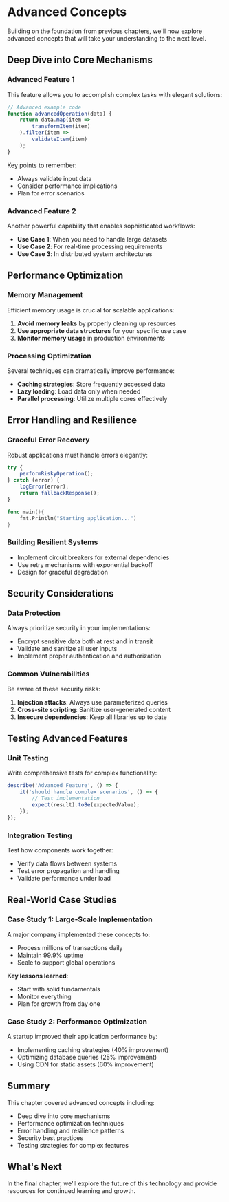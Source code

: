 # Advanced Concepts

Building on the foundation from previous chapters, we'll now explore advanced concepts that will take your understanding to the next level.

## Deep Dive into Core Mechanisms

### Advanced Feature 1

This feature allows you to accomplish complex tasks with elegant solutions:

```typescript
// Advanced example code
function advancedOperation(data) {
    return data.map(item => 
        transformItem(item)
    ).filter(item => 
        validateItem(item)
    );
}
```

Key points to remember:

- Always validate input data
- Consider performance implications
- Plan for error scenarios

### Advanced Feature 2

Another powerful capability that enables sophisticated workflows:

- **Use Case 1**: When you need to handle large datasets
- **Use Case 2**: For real-time processing requirements
- **Use Case 3**: In distributed system architectures

## Performance Optimization

### Memory Management

Efficient memory usage is crucial for scalable applications:

1. **Avoid memory leaks** by properly cleaning up resources
2. **Use appropriate data structures** for your specific use case
3. **Monitor memory usage** in production environments

### Processing Optimization

Several techniques can dramatically improve performance:

- **Caching strategies**: Store frequently accessed data
- **Lazy loading**: Load data only when needed
- **Parallel processing**: Utilize multiple cores effectively

## Error Handling and Resilience

### Graceful Error Recovery

Robust applications must handle errors elegantly:

```javascript
try {
    performRiskyOperation();
} catch (error) {
    logError(error);
    return fallbackResponse();
}
```

```go
func main(){
    fmt.Println("Starting application...")
}
```

### Building Resilient Systems

- Implement circuit breakers for external dependencies
- Use retry mechanisms with exponential backoff
- Design for graceful degradation

## Security Considerations

### Data Protection

Always prioritize security in your implementations:

- Encrypt sensitive data both at rest and in transit
- Validate and sanitize all user inputs
- Implement proper authentication and authorization

### Common Vulnerabilities

Be aware of these security risks:

1. **Injection attacks**: Always use parameterized queries
2. **Cross-site scripting**: Sanitize user-generated content
3. **Insecure dependencies**: Keep all libraries up to date

## Testing Advanced Features

### Unit Testing

Write comprehensive tests for complex functionality:

```javascript
describe('Advanced Feature', () => {
    it('should handle complex scenarios', () => {
        // Test implementation
        expect(result).toBe(expectedValue);
    });
});
```

### Integration Testing

Test how components work together:

- Verify data flows between systems
- Test error propagation and handling
- Validate performance under load

## Real-World Case Studies

### Case Study 1: Large-Scale Implementation

A major company implemented these concepts to:

- Process millions of transactions daily
- Maintain 99.9% uptime
- Scale to support global operations

**Key lessons learned**:

- Start with solid fundamentals
- Monitor everything
- Plan for growth from day one

### Case Study 2: Performance Optimization

A startup improved their application performance by:

- Implementing caching strategies (40% improvement)
- Optimizing database queries (25% improvement)
- Using CDN for static assets (60% improvement)

## Summary

This chapter covered advanced concepts including:

- Deep dive into core mechanisms
- Performance optimization techniques
- Error handling and resilience patterns
- Security best practices
- Testing strategies for complex features

## What's Next

In the final chapter, we'll explore the future of this technology and provide resources for continued learning and growth.

